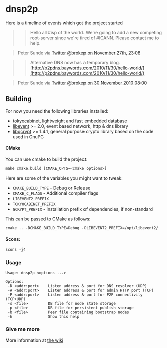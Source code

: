 # dnsp2p
Here is a timeline of events which got the project started

>> Hello all #isp of the world. We're going to add a new competing root-server since we're
>> tired of #ICANN. Please contact me to help.

>Peter Sunde via [Twitter @brokep on November 27th, 23:08](http://twitter.com/brokep/status/8779363872935936)

>> Alternative DNS now has a temporary blog.
>> [http://p2pdns.baywords.com/2010/11/30/hello-world/](http://p2pdns.baywords.com/2010/11/30/hello-world/)

> Peter Sunde via [Twitter @brokep on 30 November 2010 08:00](http://twitter.com/brokep/status/9517070882447360)

## Building

For now you need the following libraries installed:

- [tokyocabinet](http://fallabs.com/tokyocabinet/), lightweight and fast embedded database
- [libevent](http://monkey.org/~provos/libevent/) >= 2.0, event based network, http & dns library
- [libgcrypt](http://www.gnupg.org/) >= 1.4.1, general purpose crypto library based on the code used in GnuPG

#### CMake
You can use cmake to build the project:

    make cmake.build [CMAKE_OPTS=<cmake options>]

Here are some of the variables you might want to tweak:

 * ``CMAKE_BUILD_TYPE`` - Debug or Release
 * ``CMAKE_C_FLAGS`` - Additional compiler flags
 * ``LIBEVENT2_PREFIX``
 * ``TOKYOCABINET_PREFIX``
 * ``GCRYPT_PREFIX`` - Installation prefix of dependencies, if non-standard

This can be passed to CMake as follows:

    cmake .. -DCMAKE_BUILD_TYPE=Debug -DLIBEVENT2_PREFIX=/opt/libevent2/

#### Scons:

    scons -j4


### Usage

    Usage: dnsp2p <options ...>
    
    Options:
     -D <addr:port>    Listen address & port for DNS resolver (UDP)
     -A <addr:port>    Listen address & port for admin HTTP port (TCP)
     -P <addr:port>    Listen address & port for P2P connectivity (TCP+UDP)
     -s <file>         DB file for node state storage
     -p <file>         DB file for persistent publish storage
     -b <file>         Peer file containing bootstrap nodes 
     -h                Show this help

### Give me more
More information at [the wiki](http://dot-p2p.org/index.php?title=Main_Page)
